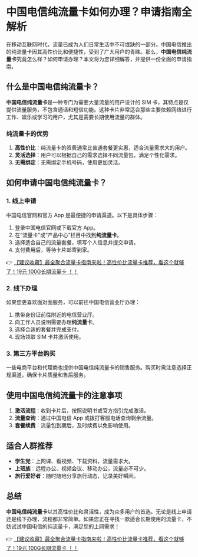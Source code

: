 # 中国电信纯流量卡如何办理？申请指南全解析

在移动互联网时代，流量已成为人们日常生活中不可或缺的一部分。中国电信推出的纯流量卡因其高性价比和便捷性，受到了广大用户的青睐。那么，**中国电信纯流量卡**究竟怎么样？如何申请办理？本文将为您详细解答，并提供一份全面的申请指南。

## 什么是中国电信纯流量卡？

**中国电信纯流量卡**是一种专门为需要大量流量的用户设计的 SIM 卡，其特点是仅提供流量服务，不包含通话和短信功能。这种卡片非常适合那些主要依赖网络进行工作、娱乐或学习的用户，尤其是需要长期使用流量的群体。

### 纯流量卡的优势
1. **高性价比**：纯流量卡的资费通常比普通套餐更实惠，适合流量需求大的用户。
2. **灵活选择**：用户可以根据自己的需求选择不同流量包，满足个性化需求。
3. **无需绑定**：无需绑定手机号码，使用更加灵活。

## 如何申请中国电信纯流量卡？

### 1. 线上申请
中国电信官网和官方 App 是最便捷的申请渠道。以下是具体步骤：
1. 登录中国电信官网或下载官方 App。
2. 在“流量卡”或“产品中心”栏目中找到**纯流量卡**。
3. 选择适合自己的流量套餐，填写个人信息并提交申请。
4. 支付费用后，等待卡片邮寄到家。

👉 [【建议收藏】最全聚合流量卡指南来啦！高性价比流量卡推荐，看这个就够了！19元 100G长期流量卡 ！！](https://bit.ly/Liuliangka)

### 2. 线下办理
如果您更喜欢面对面服务，可以前往中国电信营业厅办理：
1. 携带身份证前往附近的电信营业厅。
2. 向工作人员说明需要办理**纯流量卡**。
3. 选择合适的套餐并完成支付。
4. 现场领取 SIM 卡并激活使用。

### 3. 第三方平台购买
一些电商平台和代理商也提供中国电信纯流量卡的销售服务。购买时需注意选择正规渠道，确保卡片质量和售后服务。

## 使用中国电信纯流量卡的注意事项
1. **激活流程**：收到卡片后，按照说明书或官方指引完成激活。
2. **流量查询**：通过中国电信 App 或拨打客服电话查询剩余流量。
3. **套餐续费**：流量包到期后，及时续费以免影响使用。

## 适合人群推荐
- **学生党**：上网课、看视频、下载资料，流量需求大。
- **上班族**：远程办公、视频会议、移动办公，流量必不可少。
- **旅行爱好者**：随时随地分享旅行动态，记录美好瞬间。

## 总结
**中国电信纯流量卡**以其高性价比和灵活性，成为众多用户的首选。无论是线上申请还是线下办理，流程都非常简单。如果您正在寻找一款适合长期使用的流量卡，不妨试试中国电信的纯流量卡，满足您的上网需求！

👉 [【建议收藏】最全聚合流量卡指南来啦！高性价比流量卡推荐，看这个就够了！19元 100G长期流量卡 ！！](https://bit.ly/Liuliangka)